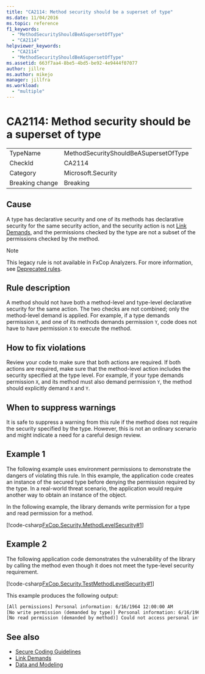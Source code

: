 ```yaml
---
title: "CA2114: Method security should be a superset of type"
ms.date: 11/04/2016
ms.topic: reference
f1_keywords:
  - "MethodSecurityShouldBeASupersetOfType"
  - "CA2114"
helpviewer_keywords:
  - "CA2114"
  - "MethodSecurityShouldBeASupersetOfType"
ms.assetid: 663f7aa4-8be5-4bd5-be92-4e9444f07077
author: jillre
ms.author: mikejo
manager: jillfra
ms.workload:
  - "multiple"
---
```

# CA2114: Method security should be a superset of type

|||
|-|-|
|TypeName|MethodSecurityShouldBeASupersetOfType|
|CheckId|CA2114|
|Category|Microsoft.Security|
|Breaking change|Breaking|

## Cause
A type has declarative security and one of its methods has declarative security for the same security action, and the security action is not [Link Demands](/dotnet/framework/misc/link-demands), and the permissions checked by the type are not a subset of the permissions checked by the method.

> [!NOTE]
> This legacy rule is not available in FxCop Analyzers. For more information, see [Deprecated rules](fxcop-rule-port-status.md#deprecated-rules).

## Rule description
A method should not have both a method-level and type-level declarative security for the same action. The two checks are not combined; only the method-level demand is applied. For example, if a type demands permission `X`, and one of its methods demands permission `Y`, code does not have to have permission `X` to execute the method.

## How to fix violations
Review your code to make sure that both actions are required. If both actions are required, make sure that the method-level action includes the security specified at the type level. For example, if your type demands permission `X`, and its method must also demand permission `Y`, the method should explicitly demand `X` and `Y`.

## When to suppress warnings
It is safe to suppress a warning from this rule if the method does not require the security specified by the type. However, this is not an ordinary scenario and might indicate a need for a careful design review.

## Example 1

The following example uses environment permissions to demonstrate the dangers of violating this rule. In this example, the application code creates an instance of the secured type before denying the permission required by the type. In a real-world threat scenario, the application would require another way to obtain an instance of the object.

In the following example, the library demands write permission for a type and read permission for a method.

[!code-csharp[FxCop.Security.MethodLevelSecurity#1](../code-quality/codesnippet/CSharp/ca2114-method-security-should-be-a-superset-of-type_1.cs)]

## Example 2

The following application code demonstrates the vulnerability of the library by calling the method even though it does not meet the type-level security requirement.

[!code-csharp[FxCop.Security.TestMethodLevelSecurity#1](../code-quality/codesnippet/CSharp/ca2114-method-security-should-be-a-superset-of-type_2.cs)]

This example produces the following output:

```txt
[All permissions] Personal information: 6/16/1964 12:00:00 AM
[No write permission (demanded by type)] Personal information: 6/16/1964 12:00:00 AM
[No read permission (demanded by method)] Could not access personal information: Request failed.
```

## See also

- [Secure Coding Guidelines](/dotnet/standard/security/secure-coding-guidelines)
- [Link Demands](/dotnet/framework/misc/link-demands)
- [Data and Modeling](/dotnet/framework/data/index)

